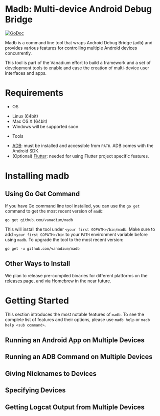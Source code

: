 # Madb: Multi-device Android Debug Bridge

[![GoDoc](https://godoc.org/github.com/vanadium/madb?status.svg)](https://godoc.org/github.com/vanadium/madb)

Madb is a command line tool that wraps Android Debug Bridge (adb) and provides
various features for controlling multiple Android devices concurrently.

This tool is part of the Vanadium effort to build a framework and a set of
development tools to enable and ease the creation of multi-device user
interfaces and apps.

# Requirements

* OS
 - Linux (64bit)
 - Mac OS X (64bit)
 - Windows will be supported soon
* Tools
 - [ADB](http://developer.android.com/tools/help/adb.html): must be
installed and accessible from `PATH`. ADB comes with the Android SDK.
 - (Optional) [Flutter](https://flutter.io/): needed for using Flutter project
   specific features.

# Installing madb

## Using Go Get Command

If you have Go command line tool installed, you can use the `go get`
command to get the most recent version of `madb`:

    go get github.com/vanadium/madb

This will install the tool under `<your first GOPATH>/bin/madb`. Make sure to
add `<your first GOPATH>/bin` to your `PATH` environment variable before using
`madb`. To upgrade the tool to the most recent version:

    go get -u github.com/vanadium/madb

## Other Ways to Install

We plan to release pre-compiled binaries for different platforms on the
[releases page](https://github.com/vanadium/madb/releases), and via Homebrew in
the near future.

# Getting Started

This section introduces the most notable features of `madb`. To see the complete
list of features and their options, please use `madb help` or
`madb help <sub command>`.

## Running an Android App on Multiple Devices

## Running an ADB Command on Multiple Devices

## Giving Nicknames to Devices

## Specifying Devices

## Getting Logcat Output from Multiple Devices
